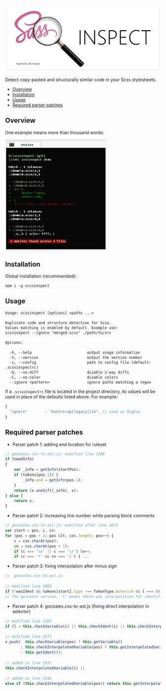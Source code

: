 ![jsinspect](images/scssinspect-logo2shadow.png)

Detect copy-pasted and structurally similar code in your Scss stylesheets.

* [Overview](#overview)
* [Installation](#installation)
* [Usage](#usage)
* [Required parser patches](#required-parser-patches)

## Overview

One example means more than thousand words:

![screenshot](images/screenshot_0.1.0.png)

## Installation

Global installation (recommended):

```
npm i -g scssinspect
```

## Usage

```
Usage: scssinspect [options] <paths ...>

Duplicate code and structure detection for Scss.
Values matching is enabled by default. Example use:
scssinspect --ignore "merged.scss" ./path/to/src

Options:

  -h, --help                         output usage information
  -V, --version                      output the version number
  -c, --config                       path to config file (default: .scssinspectrc)
  -D, --no-diff                      disable 2-way diffs
  -C, --no-color                     disable colors
  --ignore <pattern>                 ignore paths matching a regex
```

If a `.scssinspectrc` file is located in the project directory, its values will
be used in place of the defaults listed above. For example:

``` javascript
{
  "ignore"        : "bootstrap|legacy|lib", // used as RegExp
}
```

## Required parser patches
        
 - Parser patch 1: adding end location for ruleset
    
``` javascript
// gonzales.css-to-ast.js: modified line 1308
if (needInfo)
{
    var _info = getInfo(startPos);
    if (tokens[pos-1]) {
        _info.end = getInfo(pos-1);
    }
    return (x.unshift(_info), x);
} else {
    return x;
}
```

 - Parser patch 2: increasing line number while parsing block comments
    
``` javascript
// gonzales.css-to-ast.js: modified after line 1671
var start = pos, c, cn;
for (pos = pos + 2; pos &lt; css.length; pos++) {
    c = css.charAt(pos);
    cn = css.charAt(pos + 1);
    if (c === '\n' || c === '\r') ln++;
    if (c === '*' && cn === '/') { ...
```

 - Parser patch 3: fixing interpolation after minus sign
    
``` javascript
//  gonzales.css-to-ast.js

// modified line 1983
if (!wasIdent && tokens[start].type !== TokenType.Asterisk && l === 0) return 0;
// the quickest version, 'l' means there was interpolation for identifier
```

 - Parser patch 4: gonzales.css-to-ast.js (fixing direct interpolation in selector)
    
``` javascript
// modified line 2263 
if (l = this.checkVariable(i) || this.checkIdent(i) || this.checkInterpolatedVariable(i)) i += l;

// modified line 2271
x.push(  this.checkVariable(pos) ? this.getVariable() 
       : this.checkInterpolatedVariable(pos) ? this.getInterpolatedVariable() 
       : this.getIdent());

// added in line 2331 
this.checkInterpolatedVariable(i) ||

// added in line 2343
else if (this.checkInterpolatedVariable(pos)) return this.getInterpolatedVariable();
```